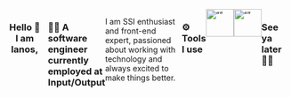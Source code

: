 <div style="width: 100%; display: flex; justify-content: center;">
	<h3 style="text-align: center; width: 100%; display: block;">Hello 👋<br/> I am Ianos,</h3> 
	<h3>👨‍💼 A software engineer currently employed at Input/Output</h3>
	<p> I am SSI enthusiast and front-end expert, passioned about working with technology and always excited to make things better.</p>
	<h3>⚙️ Tools I use</h3>
	<div style="display: flex">	
		<img src="https://upload.wikimedia.org/wikipedia/commons/thumb/c/c0/WebStorm_Icon.svg/1200px-WebStorm_Icon.svg.png" alt= “” width="50" height="50" onclick="prompt('hello world')">
		<img src="https://upload.wikimedia.org/wikipedia/commons/thumb/3/33/Figma-logo.svg/800px-Figma-logo.svg.png?20190122211436)" alt= “” width="50" height="50">
	</div>
	<h3>See ya later 👨‍💻</h3>
</div>

